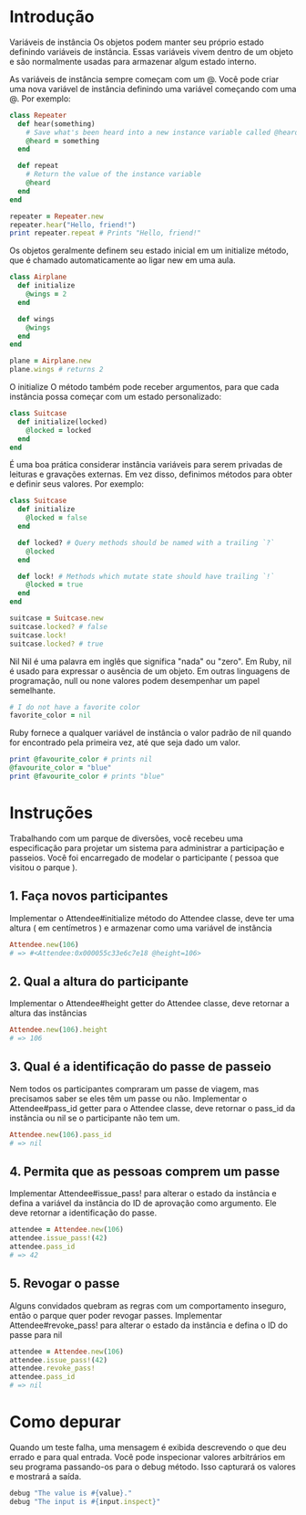 # Introdução
Variáveis de instância
Os objetos podem manter seu próprio estado definindo variáveis de instância. Essas variáveis vivem dentro de um objeto e são normalmente usadas para armazenar algum estado interno.

As variáveis de instância sempre começam com um @. Você pode criar uma nova variável de instância definindo uma variável começando com uma @. Por exemplo:

``` ruby
class Repeater
  def hear(something)
    # Save what's been heard into a new instance variable called @heard
    @heard = something
  end

  def repeat
    # Return the value of the instance variable
    @heard
  end
end

repeater = Repeater.new
repeater.hear("Hello, friend!")
print repeater.repeat # Prints "Hello, friend!"
```

Os objetos geralmente definem seu estado inicial em um initialize método, que é chamado automaticamente ao ligar new em uma aula.

``` ruby
class Airplane
  def initialize
    @wings = 2
  end

  def wings
    @wings
  end
end

plane = Airplane.new
plane.wings # returns 2
```

O initialize O método também pode receber argumentos, para que cada instância possa começar com um estado personalizado:

``` ruby
class Suitcase
  def initialize(locked)
    @locked = locked
  end
end
```

É uma boa prática considerar instância variáveis para serem privadas de leituras e gravações externas. Em vez disso, definimos métodos para obter e definir seus valores. Por exemplo:

``` ruby
class Suitcase
  def initialize
    @locked = false
  end

  def locked? # Query methods should be named with a trailing `?`
    @locked
  end

  def lock! # Methods which mutate state should have trailing `!`
    @locked = true
  end
end

suitcase = Suitcase.new
suitcase.locked? # false
suitcase.lock!
suitcase.locked? # true
```

Nil
Nil é uma palavra em inglês que significa "nada" ou "zero". Em Ruby, nil é usado para expressar o ausência de um objeto. Em outras linguagens de programação, null ou none valores podem desempenhar um papel semelhante.

``` ruby
# I do not have a favorite color
favorite_color = nil
```

Ruby fornece a qualquer variável de instância o valor padrão de nil quando for encontrado pela primeira vez, até que seja dado um valor.

``` ruby
print @favourite_color # prints nil
@favourite_color = "blue"
print @favourite_color # prints "blue"
```

# Instruções
Trabalhando com um parque de diversões, você recebeu uma especificação para projetar um sistema para administrar a participação e passeios. Você foi encarregado de modelar o participante ( pessoa que visitou o parque ).

## 1. Faça novos participantes
Implementar o Attendee#initialize método do Attendee classe, deve ter uma altura ( em centímetros ) e armazenar como uma variável de instância

``` ruby
Attendee.new(106)
# => #<Attendee:0x000055c33e6c7e18 @height=106>
```
## 2. Qual a altura do participante
Implementar o Attendee#height getter do Attendee classe, deve retornar a altura das instâncias

``` ruby
Attendee.new(106).height
# => 106
```

## 3. Qual é a identificação do passe de passeio
Nem todos os participantes compraram um passe de viagem, mas precisamos saber se eles têm um passe ou não. Implementar o Attendee#pass_id getter para o Attendee classe, deve retornar o pass_id da instância ou nil se o participante não tem um.

``` ruby
Attendee.new(106).pass_id
# => nil
```

## 4. Permita que as pessoas comprem um passe
Implementar Attendee#issue_pass! para alterar o estado da instância e defina a variável da instância do ID de aprovação como argumento. Ele deve retornar a identificação do passe.

``` ruby
attendee = Attendee.new(106)
attendee.issue_pass!(42)
attendee.pass_id
# => 42
```

## 5. Revogar o passe
Alguns convidados quebram as regras com um comportamento inseguro, então o parque quer poder revogar passes. Implementar Attendee#revoke_pass! para alterar o estado da instância e defina o ID do passe para nil

``` ruby
attendee = Attendee.new(106)
attendee.issue_pass!(42)
attendee.revoke_pass!
attendee.pass_id
# => nil
```

# Como depurar
Quando um teste falha, uma mensagem é exibida descrevendo o que deu errado e para qual entrada. Você pode inspecionar valores arbitrários em seu programa passando-os para o debug método. Isso capturará os valores e mostrará a saída.

``` ruby
debug "The value is #{value}."
debug "The input is #{input.inspect}"
```
